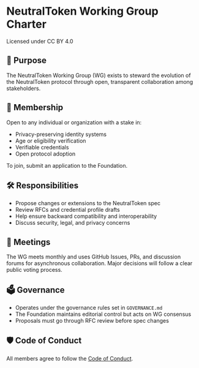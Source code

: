 # NeutralToken Working Group Charter
Licensed under CC BY 4.0


## 🧭 Purpose

The NeutralToken Working Group (WG) exists to steward the evolution of the NeutralToken protocol through open, transparent collaboration among stakeholders.

## 👥 Membership

Open to any individual or organization with a stake in:
- Privacy-preserving identity systems
- Age or eligibility verification
- Verifiable credentials
- Open protocol adoption

To join, submit an application to the Foundation.

## 🛠 Responsibilities

- Propose changes or extensions to the NeutralToken spec
- Review RFCs and credential profile drafts
- Help ensure backward compatibility and interoperability
- Discuss security, legal, and privacy concerns

## 📅 Meetings

The WG meets monthly and uses GitHub Issues, PRs, and discussion forums for asynchronous collaboration. Major decisions will follow a clear public voting process.

## 🗳 Governance

- Operates under the governance rules set in `GOVERNANCE.md`
- The Foundation maintains editorial control but acts on WG consensus
- Proposals must go through RFC review before spec changes

## 🛡 Code of Conduct

All members agree to follow the [Code of Conduct](../CODE_OF_CONDUCT.md).

